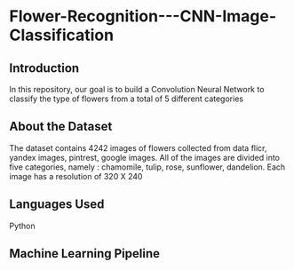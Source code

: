 # Flower-Recognition---CNN-Image-Classification
## Introduction
In this repository, our goal is to build a Convolution Neural Network to classify the type of flowers from a total of 5 different categories
<br />
## About the Dataset
The dataset contains 4242 images of flowers collected from data flicr, yandex images, pintrest, google images. All of the images are divided into five categories, namely : chamomile, tulip, rose, sunflower, dandelion. Each image has a resolution of 320 X 240
<br />
## Languages Used
Python
<br />
## Machine Learning Pipeline
